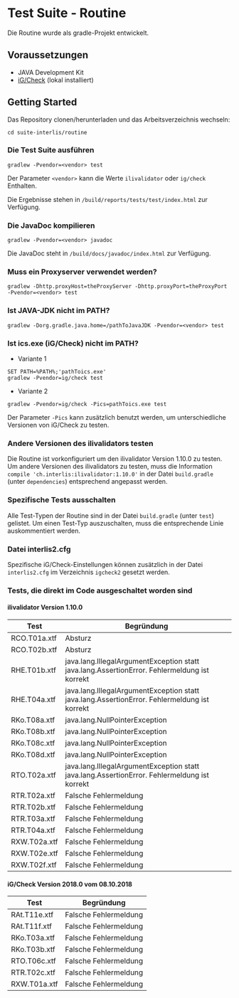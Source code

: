 # Test Suite - Routine
Die Routine wurde als gradle-Projekt entwickelt.

## Voraussetzungen
- JAVA Development Kit
- [iG/Check](https://www.interlis.ch/downloads/igcheck) (lokal installiert)

## Getting Started
Das Repository clonen/herunterladen und das Arbeitsverzeichnis wechseln:

```
cd suite-interlis/routine
```

### Die Test Suite ausführen
```
gradlew -Pvendor=<vendor> test
```
Der Parameter ``<vendor>`` kann die Werte ``ilivalidator`` oder ``ig/check`` Enthalten.

Die Ergebnisse stehen in ``/build/reports/tests/test/index.html`` zur Verfügung.

### Die JavaDoc kompilieren
```
gradlew -Pvendor=<vendor> javadoc
```
Die JavaDoc steht in ``/build/docs/javadoc/index.html`` zur Verfügung.

### Muss ein Proxyserver verwendet werden?
```
gradlew -Dhttp.proxyHost=theProxyServer -Dhttp.proxyPort=theProxyPort -Pvendor=<vendor> test
```
### Ist JAVA-JDK nicht im PATH?
```
gradlew -Dorg.gradle.java.home=/pathToJavaJDK -Pvendor=<vendor> test
```
### Ist ics.exe (iG/Check) nicht im PATH?
- Variante 1
```
SET PATH=%PATH%;'pathToics.exe'
gradlew -Pvendor=ig/check test
```
- Variante 2
```
gradlew -Pvendor=ig/check -Pics=pathToics.exe test
```
Der Parameter ``-Pics`` kann zusätzlich benutzt werden, um unterschiedliche Versionen von iG/Check zu testen.

### Andere Versionen des ilivalidators testen
Die Routine ist vorkonfiguriert um den ilivalidator Version 1.10.0 zu testen.
Um andere Versionen des ilivalidators zu testen, muss die Information ``compile 'ch.interlis:ilivalidator:1.10.0'`` in der Datei ``build.gradle`` (unter ``dependencies``) entsprechend angepasst werden.

### Spezifische Tests ausschalten
Alle Test-Typen der Routine sind in der Datei ``build.gradle`` (unter ``test``) gelistet. Um einen Test-Typ auszuschalten, muss die entsprechende Linie auskommentiert werden.

### Datei interlis2.cfg
Spezifische iG/Check-Einstellungen können zusätzlich in der Datei ``interlis2.cfg`` im Verzeichnis ``igcheck2`` gesetzt werden.

### Tests, die direkt im Code ausgeschaltet worden sind
#### ilivalidator Version 1.10.0
| Test | Begründung |
| --- | --- |
| RCO.T01a.xtf | Absturz |
| RCO.T02b.xtf | Absturz |
| RHE.T01b.xtf | java.lang.IllegalArgumentException statt java.lang.AssertionError. Fehlermeldung ist korrekt |
| RHE.T04a.xtf | java.lang.IllegalArgumentException statt java.lang.AssertionError. Fehlermeldung ist korrekt |
| RKo.T08a.xtf | java.lang.NullPointerException |
| RKo.T08b.xtf | java.lang.NullPointerException |
| RKo.T08c.xtf | java.lang.NullPointerException |
| RKo.T08d.xtf | java.lang.NullPointerException |
| RTO.T02a.xtf | java.lang.IllegalArgumentException statt java.lang.AssertionError. Fehlermeldung ist korrekt |
| RTR.T02a.xtf | Falsche Fehlermeldung |
| RTR.T02b.xtf | Falsche Fehlermeldung |
| RTR.T03a.xtf | Falsche Fehlermeldung |
| RTR.T04a.xtf | Falsche Fehlermeldung |
| RXW.T02a.xtf | Falsche Fehlermeldung |
| RXW.T02e.xtf | Falsche Fehlermeldung |
| RXW.T02f.xtf | Falsche Fehlermeldung |

#### iG/Check Version 2018.0 vom 08.10.2018
| Test | Begründung |
| --- | --- |
| RAt.T11e.xtf | Falsche Fehlermeldung |
| RAt.T11f.xtf | Falsche Fehlermeldung |
| RKo.T03a.xtf | Falsche Fehlermeldung |
| RKo.T03b.xtf | Falsche Fehlermeldung |
| RTO.T06c.xtf | Falsche Fehlermeldung |
| RTR.T02c.xtf | Falsche Fehlermeldung |
| RXW.T01a.xtf | Falsche Fehlermeldung |


